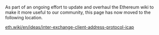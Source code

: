 As part of an ongoing effort to update and overhaul the Ethereum wiki to make it more useful to our community, this page has now moved to the following location.

[eth.wiki/en/ideas/inter-exchange-client-address-protocol-icap](https://eth.wiki/en/ideas/inter-exchange-client-address-protocol-icap)